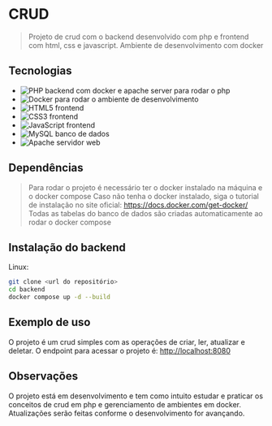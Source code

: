 # CRUD
>
> Projeto de crud com o backend desenvolvido com php e frontend com html, css e javascript. Ambiente de desenvolvimento com docker

## Tecnologias

- ![PHP](https://img.shields.io/badge/PHP-8.0-777BB4.svg?style=flat-square&logo=php) backend com docker e apache server para rodar o php
- ![Docker](https://img.shields.io/badge/Docker-%230db7ed.svg?style=flat-square&logo=docker) para rodar o ambiente de desenvolvimento
- ![HTML5](https://img.shields.io/badge/HTML5-%23E34F26.svg?style=flat-square&logo=html5&logoColor=white) frontend
- ![CSS3](https://img.shields.io/badge/CSS3-%231572B6.svg?style=flat-square&logo=css3&logoColor=white) frontend
- ![JavaScript](https://img.shields.io/badge/JavaScript-%23F7DF1E.svg?style=flat-square&logo=javascript&logoColor=black) frontend
- ![MySQL](https://img.shields.io/badge/MySQL-%2300f.svg?style=flat-square&logo=mysql&logoColor=white) banco de dados
- ![Apache](https://img.shields.io/badge/Apache-%23D42029.svg?style=flat-square&logo=apache&logoColor=white) servidor web

## Dependências
>
> Para rodar o projeto é necessário ter o docker instalado na máquina e o docker compose
> Caso não tenha o docker instalado, siga o tutorial de instalação no site oficial: <https://docs.docker.com/get-docker/>
> Todas as tabelas do banco de dados são criadas automaticamente ao rodar o docker compose

## Instalação do backend

Linux:

```sh
git clone <url do repositório>
cd backend
docker compose up -d --build
```

## Exemplo de uso

O projeto é um crud simples com as operações de criar, ler, atualizar e deletar.
O endpoint para acessar o projeto é: <http://localhost:8080>

## Observações

O projeto está em desenvolvimento e tem como intuito estudar e praticar os conceitos de crud em php e gerenciamento de ambientes em docker.
Atualizações serão feitas conforme o desenvolvimento for avançando.
